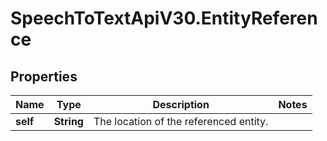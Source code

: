 # SpeechToTextApiV30.EntityReference

## Properties
Name | Type | Description | Notes
------------ | ------------- | ------------- | -------------
**self** | **String** | The location of the referenced entity. | 


